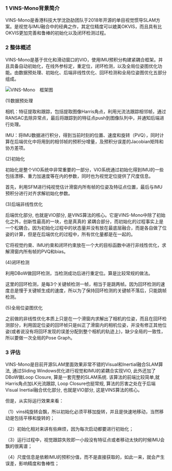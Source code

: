 ### 1 VINS-Mono背景简介

VINS-Mono是香港科技大学沈劭劼团队于2018年开源的单目视觉惯导SLAM方案。是视觉与IMU融合中的经典之作，其定位精度可以媲美OKVIS，而且具有比OKVIS更加完善和鲁棒的初始化以及闭环检测过程。

### 2 整体概述

VINS-Mono是基于优化和滑动窗口的VIO，使用IMU预积分构建紧耦合框架。并且具备自动初始化，在线外参标定，重定位，闭环检测，以及全局位姿图优化功能。由数据预处理、初始化、后端非线性优化、回环检测和全局位姿图优化五部分组成。

![VINS-Mono　框架图](./pics/VINS-Mono　框架图.png)

 (1)数据预处理

相机：特征提取和跟踪，包括提取图像Harris角点，利用光流法跟踪相邻帧，通过RANSAC去除异常点，最后将跟踪到的特征点push到图像队列中，并通知后端进行处理。

IMU：将IMU数据进行积分，得到当前时刻的位置、速度和旋转（PVQ），同时计算在后端优化中将用到的相邻帧的预积分增量，及预积分误差的Jacobian矩阵和协方差项。

(2)初始化

初始化是整个VIO系统中非常重要的一部分，VIO系统通过初始化得到IMU的一些包括漂移、重力加速度等在内的参数，同时也为视觉定位提供了尺度信息。

首先，利用SFM进行纯视觉估计滑窗内所有帧的位姿及特征点位置，最后与IMU预积分进行对齐求解初始化参数。

(3)后端非线性优化

后端优化部分, 也就是VIO部分, 是VINS算法的核心。它是VINS-Mono中除了初始化之外，创新性最高的一块，也是真真的 紧耦合部分，而初始化的过程事实上是一个松耦合。因为初始化过程中的状态量并没有放在最底层融合，而是各自做了位姿的计算，但是在后端优化的过程中，所有优化量都是在一起的。

它将视觉约束、IMU约束和闭环约束放在一个大的目标函数中进行非线性优化，求解滑窗内所有帧的PVQ和bias。

(4)闭环检测

利用DBoW做回环检测，当检测成功后进行重定位。算是比较常规的做法。

这里的回环检测，是每3个关键帧检测一帧，相当于是跳两帧。因为回环检测的速度总是慢于关键帧生成的速度，所以为了保持回环检测的关键帧不落后，只能跳帧检测。

(5)全局位姿图优化

之前做的非线性优化本质上只是在一个滑窗内求解出了相机的位姿，而且在回环检测部分，利用固定位姿的回环帧只是纠正了滑窗内的相机位姿，并没有修正其他位姿(或者说没有将回环发现的误差分配到整个相机的轨迹上)，缺少全局的一致性，所以要做一次全局的Pose Graph。

### 3 评估
VINS-Mono是目前开源SLAM里面效果非常不错的Visual和Inertial融合SLAM算法, 通过Sliding Windows优化进行视觉和IMU的紧耦合实现VIO, 此外还加了DBoW做Loop Closure, 算是一套完整的SLAM系统. 该算法的前端比较简单,就Harris角点加LK光流跟踪, Loop Closure也挺常规, 算法的厉害之处在于后端Visual Inertial融合优化部分, 也就是VIO部分, 这是VINS算法的核心。

但是，从实际运行效果来看：

（1）vins纯旋转会飘，所以初始化必须平移加旋转，并且是快速地移动，当然移动是包括平移和旋转的；

（2）初始化相对来讲有些麻烦，因为每次启动都要进行初始化；

（3）运行过程中，视觉跟踪失败即一小段没有特征点或者移动太快的时候IMU会飘的很离谱；

（4）尺度信息是依赖IMU的预积分值，而不是直接获取的，如此一来，就会产生误差，影响精度和鲁棒性；

